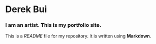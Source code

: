 # Derek Bui

### I am an artist. This is my portfolio site.

This is a *README* file for my repository. It is written using **Markdown**.
